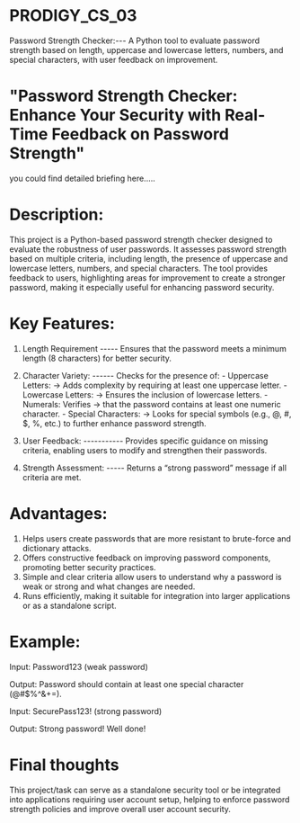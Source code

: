 # PRODIGY_CS_03
Password Strength Checker:--- A Python tool to evaluate password strength based on length, uppercase and lowercase letters, numbers, and special characters, with user feedback on improvement.

# "Password Strength Checker: Enhance Your Security with Real-Time Feedback on Password Strength"
you could find detailed briefing here.....

# Description:
This project is a Python-based password strength checker designed to evaluate the robustness of user passwords. It assesses password strength based on multiple criteria, including length, the presence of uppercase and lowercase letters, numbers, and special characters. The tool provides feedback to users, highlighting areas for improvement to create a stronger password, making it especially useful for enhancing password security.

# Key Features:
1. Length Requirement ----- Ensures that the password meets a minimum length (8 characters) for better security.

2. Character Variety: ------ Checks for the presence of:
        - Uppercase Letters: -> Adds complexity by requiring at least one uppercase letter.
        - Lowercase Letters: -> Ensures the inclusion of lowercase letters.
        - Numerals: Verifies -> that the password contains at least one numeric character.
        - Special Characters: -> Looks for special symbols (e.g., @, #, $, %, etc.) to further enhance password strength.

3. User Feedback: ----------- Provides specific guidance on missing criteria, enabling users to modify and strengthen their passwords.

4. Strength Assessment: ----- Returns a “strong password” message if all criteria are met.

# Advantages:
1. Helps users create passwords that are more resistant to brute-force and dictionary attacks.
2. Offers constructive feedback on improving password components, promoting better security practices.
3. Simple and clear criteria allow users to understand why a password is weak or strong and what changes are needed.
4. Runs efficiently, making it suitable for integration into larger applications or as a standalone script.

# Example:

Input: Password123 (weak password)

Output:
Password should contain at least one special character (@#$%^&+=).

Input: SecurePass123! (strong password)

Output:
Strong password! Well done!

# Final thoughts
This project/task can serve as a standalone security tool or be integrated into applications requiring user account setup, helping to enforce password strength policies and improve overall user account security.